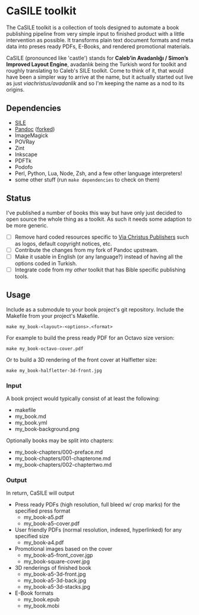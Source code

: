 # CaSILE toolkit

The CaSILE toolkit is a collection of tools designed to automate a book publishing pipeline from very simple input to finished product with a little intervention as possible. It transforms plain text document formats and meta data into preses ready PDFs, E-Books, and rendered promotional materials.

CaSILE (pronounced like 'castle') stands for **Caleb’in Avadanlığı / Simon’s Improved Layout Engine**, avadanlık being the Turkish word for toolkit and roughly translating to Caleb's SILE toolkit. Come to think of it, that would have been a simpler way to arrive at the name, but it actually started out live as just *viachristus/avadanlik* and so I'm keeping the name as a nod to its origins.

## Dependencies

* [SILE][sile]
* [Pandoc][pandoc] ([forked][pandocsile])
* ImageMagick
* POVRay
* Zint
* Inkscape
* PDFTk
* Podofo
* Perl, Python, Lua, Node, Zsh, and a few other language interpreters!
* some other stuff (run `make dependencies` to check on them)

## Status

I've published a number of books this way but have only just decided to open source the whole thing as a toolkit. As such it needs some adaption to be more generic.

- [ ] Remove hard coded resources specific to [Via Christus Publishers][viachristus] such as logos, default copyright notices, etc.
- [ ] Contribute the changes from my fork of Pandoc upstream.
- [ ] Make it usable in English (or any language?) instead of having all the options coded in Turkish.
- [ ] Integrate code from my _other_ toolkit that has Bible specific publishing tools.

## Usage

Include as a submodule to your book project's git repository. Include the Makefile from your project's Makefile.

    make my_book-<layout>-<options>.<format>

For example to build the press ready PDF for an Octavo size version:

    make my_book-octavo-cover.pdf

Or to build a 3D rendering of the front cover at Halfletter size:

    make my_book-halfletter-3d-front.jpg

### Input

A book project would typically consist of at least the following:

* makefile
* my_book.md
* my_book.yml
* my_book-background.png

Optionally books may be split into chapters:

* my_book-chapters/000-preface.md
* my_book-chapters/001-chapterone.md
* my_book-chapters/002-chaptertwo.md

### Output

In return, CaSILE will output

* Press ready PDFs (high resolution, full bleed w/ crop marks) for the specified press format
  * my_book-a5.pdf
  * my_book-a5-cover.pdf
* User friendly PDFs (normal resolution, indexed, hyperlinked) for any specified size
  * my_book-a4.pdf
* Promotional images based on the cover
  * my_book-a5-front_cover.jgp
  * my_book-square-cover.jpg
* 3D renderings of finished book
  * my_book-a5-3d-front.jpg
  * my_book-a5-3d-back.jpg
  * my_book-a5-3d-stacks.jpg
* E-Book formats
  * my_book.epub
  * my_book.mobi

[viachristus]: http://yayinlar.viachristus.com/
[sile]: http://sile-typesetter.org/
[pandoc]: http://pandoc.org/
[pandocsile]: https://github.com/alerque/pandoc/tree/sile4

